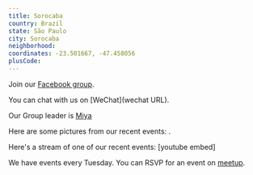 ```yaml
---
title: Sorocaba
country: Brazil
state: São Paulo
city: Sorocaba
neighborhood: 
coordinates: -23.501667, -47.458056
plusCode:
---
```

Join our [Facebook group](https://www.facebook.com/groups/free.code.camp.sorocaba.sp).

You can chat with us on [WeChat](wechat URL).

Our Group leader is [Miya](freecodecamp.org/miya)

Here are some pictures from our recent events:
![]().

Here's a stream of one of our recent events:
[youtube embed]

We have events every Tuesday. You can RSVP for an event on [meetup](meetupurl).
